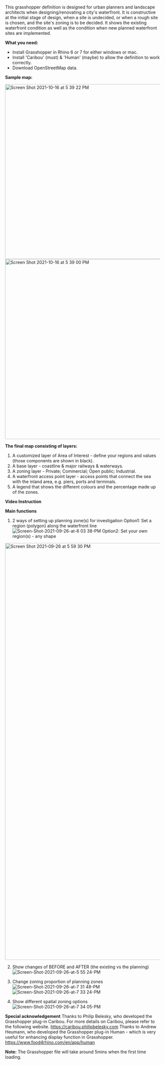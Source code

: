 This grasshopper definition is designed for urban planners and landscape architects when designing/renovating a city's waterfront. It is constructive at the initial stage of design, when a site is undecided, or when a rough site is chosen, and the site's zoning is to be decided. It shows the existing waterfront condition as well as the condition when new planned waterfront sites are implemented.

**What you need:**

- Install Grasshopper in Rhino 6 or 7 for either windows or mac.
- Install 'Caribou' (must) & 'Human' (maybe) to allow the definition to work correctly.
- Download OpenStreetMap data.

**Sample map:**

<img width="570" alt="Screen Shot 2021-10-16 at 5 39 22 PM" src="https://user-images.githubusercontent.com/88997408/137609641-455a4968-5d37-4347-a87a-81d0a4b2ee7e.png">
<img width="587" alt="Screen Shot 2021-10-16 at 5 39 00 PM" src="https://user-images.githubusercontent.com/88997408/137609642-c6a63f4d-af29-4f31-bd14-7c110e9565fb.png">

**The final map consisting of layers:**

1. A customized layer of Area of Interest - define your regions and values (those components are shown in black).
2. A base layer - coastline & major railways & waterways.
3. A zoning layer - Private; Commercial; Open public; Industrial.
4. A waterfront access point layer - access points that connect the sea with the inland area, e.g. piers, ports and terminals.
5. A legend that shows the different colours and the percentage made up of the zones.

**Video Instruction**

**Main functions**

1. 2 ways of setting up planning zone(s) for investigation
Option1: Set a region (polygon) along the waterfront line 
![Screen-Shot-2021-09-26-at-6 03 38-PM](https://user-images.githubusercontent.com/88997408/134806842-8d6344d9-a011-439d-8463-366a10a96836.gif)
Option2: Set your own region(s) - any shape
<img width="1359" alt="Screen Shot 2021-09-26 at 5 59 30 PM" src="https://user-images.githubusercontent.com/88997408/134806894-3ad9a4a5-2982-4be3-9313-d1627283e8dd.png">

2. Show changes of BEFORE and AFTER (the existing vs the planning)
![Screen-Shot-2021-09-26-at-5 55 24-PM](https://user-images.githubusercontent.com/88997408/134806906-7bdf08de-e842-479f-af49-4e1ec1850afb.gif)

3. Change zoning proportion of planning zones
![Screen-Shot-2021-09-26-at-7 31 48-PM](https://user-images.githubusercontent.com/88997408/134806915-94a4543f-f14d-460e-968a-5c186e580ee5.gif)
![Screen-Shot-2021-09-26-at-7 33 24-PM](https://user-images.githubusercontent.com/88997408/134806923-4d958196-3ce8-4066-b88d-f06a7b429a8e.gif)

4. Show different spatial zoning options
![Screen-Shot-2021-09-26-at-7 34 05-PM](https://user-images.githubusercontent.com/88997408/134806927-4a5fce95-f373-4493-b418-03873a2dce71.gif)

**Special acknowledgement**
Thanks to Philip Belesky, who developed the Grasshopper plug-in Caribou. For more details on Caribou, please refer to the following website.
https://caribou.philipbelesky.com
Thanks to Andrew Heumann, who developed the Grasshopper plug-in Human - which is very useful for enhancing display function in Grasshopper.
https://www.food4rhino.com/en/app/human

**Note:**
The Grasshopper file will take around 5mins when the first time loading.
